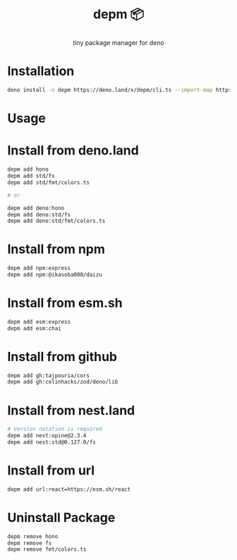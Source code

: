 <h1>
  <p align="center">
    depm 📦
  </p>
</h1>

<p align="center">
  tiny package manager for deno
</p>

# Installation
```sh
deno install -n depm https://deno.land/x/depm/cli.ts --import-map https://deno.land/x/depm/deno.json -A -f
```

# Usage
# Install from deno.land

```sh
depm add hono
depm add std/fs
depm add std/fmt/colors.ts

# or

depm add deno:hono
depm add deno:std/fs
depm add deno:std/fmt/colors.ts
```

# Install from npm

```sh
depm add npm:express
depm add npm:@ikasoba000/daizu
```

# Install from esm.sh

```sh
depm add esm:express
depm add esm:chai
```

# Install from github

```sh
depm add gh:tajpouria/cors
depm add gh:colinhacks/zod/deno/lib
```

# Install from nest.land

```sh
# Version notation is required
depm add nest:opine@2.3.4
depm add nest:std@0.127.0/fs
```

# Install from url

```sh
depm add url:react=https://esm.sh/react
```

# Uninstall Package
```sh
depm remove hono
depm remove fs
depm remove fmt/colors.ts
```